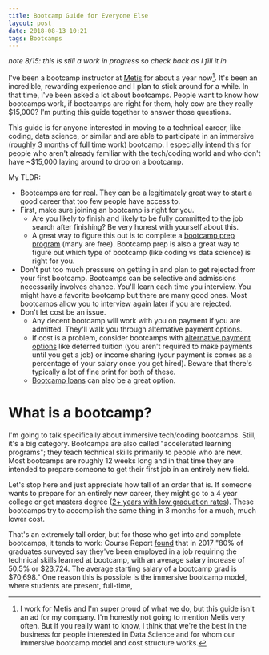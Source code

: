 ```yaml
---
title: Bootcamp Guide for Everyone Else
layout: post
date: 2018-08-13 10:21
tags: Bootcamps
---
```


*note 8/15: this is still a work in progress so check back as I fill it in*

I've been a bootcamp instructor at [Metis](https://www.thisismetis.com/) for about a year now[^1]. It's been an incredible, rewarding experience and I plan to stick around for a while. In that time, I've been asked a lot about bootcamps. People want to know how bootcamps work, if bootcamps are right for them, holy cow are they really $15,000? I'm putting this guide together to answer those questions.

This guide is for anyone interested in moving to a technical career, like coding, data science, or similar and are able to participate in an immersive (roughly 3 months of full time work) bootcamp. I especially intend this for people who aren't already familiar with the tech/coding world and who don't have ~$15,000 laying around to drop on a bootcamp.

My TLDR:
- Bootcamps are for real. They can be a legitimately great way to start a good career that too few people have access to.
- First, make sure joining an bootcamp is right for you.
  - Are you likely to finish and likely to be fully committed to the job search after finishing? Be very honest with yourself about this.
  - A great way to figure this out is to complete a [bootcamp prep program](https://www.coursereport.com/blog/coding-bootcamp-prep-programs-the-ultimate-guide) (many are free). Bootcamp prep is also a great way to figure out which type of bootcamp (like coding vs data science) is right for you.
- Don't put too much pressure on getting in and plan to get rejected from your first bootcamp. Bootcamps can be selective and admissions necessarily involves chance. You'll learn each time you interview. You might have a favorite bootcamp but there are many good ones. Most bootcamps allow you to interview again later if you are rejected.
- Don't let cost be an issue.
  - Any decent bootcamp will work with you on payment if you are admitted. They'll walk you through alternative payment options.
  - If cost is a problem, consider bootcamps with [alternative payment options](https://www.coursereport.com/blog/coding-bootcamp-deferred-tuition-income-share-agreements) like deferred tuition (you aren't required to make payments until you get a job) or income sharing (your payment is comes as a percentage of your salary once you get hired). Beware that there's typically a lot of fine print for both of these.
  - [Bootcamp loans](https://www.coursereport.com/blog/ultimate-guide-to-coding-bootcamp-loans-financing) can also be a great option.

# What is a bootcamp?

I'm going to talk specifically about immersive tech/coding bootcamps. Still, it's a big category. Bootcamps are also called "accelerated learning programs"; they teach technical skills primarily to people who are new. Most bootcamps are roughly 12 weeks long and in that time they are intended to prepare someone to get their first job in an entirely new field.

Let's stop here and just appreciate how tall of an order that is. If someone wants to prepare for an entirely new career, they might go to a 4 year college or get masters degree ([2+ years with low graduation rates](https://www.usnews.com/higher-education/online-education/articles/2017-05-12/us-news-data-how-long-it-takes-to-earn-an-online-masters-degree)). These bootcamps try to accomplish the same thing in 3 months for a much, much lower cost.

That's an extremely tall order, but for those who get into and complete bootcamps, it tends to work: Course Report [found](https://www.coursereport.com/reports/coding-bootcamp-job-placement-2017) that in 2017 "80% of graduates surveyed say they've been employed in a job requiring the technical skills learned at bootcamp, with an average salary  increase of 50.5% or $23,724. The average starting salary of a bootcamp grad is $70,698." One reason this is possible is the immersive bootcamp model, where students are present, full-time,

[^1]: I work for Metis and I'm super proud of what we do, but this guide isn't an ad for my company. I'm honestly not going to mention Metis very often. But if you really want to know, I think that we're the best in the business for people interested in Data Science and for whom our immersive bootcamp model and cost structure works.
